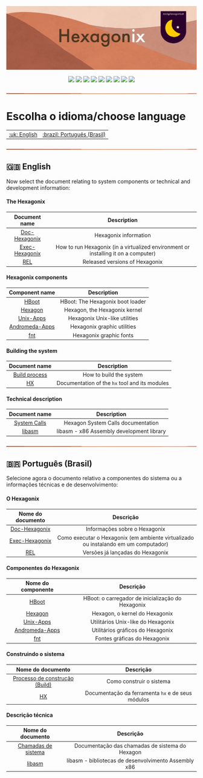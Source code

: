 <p align="center">
<img src="https://github.com/hexagonix/Doc/blob/main/Img/banner.png">
</p>

<div align="center">

![](https://img.shields.io/github/license/hexagonix/Doc.svg)
![](https://img.shields.io/github/stars/hexagonix/Doc.svg)
![](https://img.shields.io/github/issues/hexagonix/Doc.svg)
![](https://img.shields.io/github/issues-closed/hexagonix/Doc.svg)
![](https://img.shields.io/github/issues-pr/hexagonix/Doc.svg)
![](https://img.shields.io/github/issues-pr-closed/hexagonix/Doc.svg)
![](https://img.shields.io/github/downloads/hexagonix/Doc/total.svg)
![](https://img.shields.io/github/release/hexagonix/Doc.svg)
[![](https://img.shields.io/twitter/follow/hexagonixOS.svg?style=social&label=Follow%20%40HexagonixOS)](https://twitter.com/hexagonixOS)

</div>

<!-- Vai funcionar como <hr> -->

<img src="https://github.com/hexagonix/Doc/blob/main/Img/hr.png" width="100%" height="2px" />

# Escolha o idioma/choose language
 
<table align="center">
<tr>
<td><a href="https://github.com/hexagonix/Doc#uk-english">:uk: English</a></td>
<td><a href="https://github.com/hexagonix/Doc#brazil-portugu%C3%AAs-brasil">:brazil: Português (Brasil)</a></td>
</tr>
</table>

<img src="https://github.com/hexagonix/Doc/blob/main/Img/hr.png" width="100%" height="2px" />

## :uk: English

Now select the document relating to system components or technical and development information:

#### The Hexagonix

| Document name | Description |
|:-----------------:|:----------:|
|[Doc-Hexagonix](https://github.com/hexagonix/Doc/tree/main/Hexagonix/Hexagonix.en.md)|Hexagonix information|
|[Exec-Hexagonix](https://github.com/hexagonix/Doc/tree/main/Hexagonix/README.en.md)| How to run Hexagonix (in a virtualized environment or installing it on a computer)|
|[REL](https://github.com/hexagonix/Doc/tree/main/Hexagonix/REL.en.md)| Released versions of Hexagonix|

#### Hexagonix components

| Component name | Description |
|:--------------:|:-----------:|
|[HBoot](https://github.com/hexagonix/Doc/tree/main/HBoot/README.en.md)|HBoot: The Hexagonix boot loader|
|[Hexagon](https://github.com/hexagonix/Doc/tree/main/Hexagon/README.en.md)|Hexagon, the Hexagonix kernel|
|[Unix-Apps](https://github.com/hexagonix/Doc/tree/main/Unix-Apps/README.en.md)|Hexagonix Unix-like utilities|
|[Andromeda-Apps](https://github.com/hexagonix/Doc/tree/main/Andromeda-Apps/README.en.md)|Hexagonix graphic utilities|
|[fnt](https://github.com/hexagonix/Doc/tree/main/fnt/README.en.md)|Hexagonix graphic fonts|

#### Building the system

| Document name | Description |
|:-------------:|:-----------:|
|[Build process](https://github.com/hexagonix/build/blob/main/README.en.md)|How to build the system|
|[HX](https://github.com/hexagonix/Doc/tree/main/HX/HX.en.md)|Documentation of the `hx` tool and its modules|

#### Technical description

| Document name | Description |
|:-------------:|:-----------:|
|[System Calls](https://github.com/hexagonix/Doc/tree/main/Hexagon/SYSCALL.en.md)|Hexagon System Calls documentation|
|[libasm](https://github.com/hexagonix/Doc/tree/main/lib/README.en.md)| libasm - x86 Assembly development library|

<img src="https://github.com/hexagonix/Doc/blob/main/Img/hr.png" width="100%" height="2px" />

## :brazil: Português (Brasil)

Selecione agora o documento relativo a componentes do sistema ou a informações técnicas e de desenvolvimento:

#### O Hexagonix

| Nome do documento | Descrição |
|:-----------------:|:---------:|
|[Doc-Hexagonix](https://github.com/hexagonix/Doc/tree/main/Hexagonix/Hexagonix.pt.md)|Informações sobre o Hexagonix|
|[Exec-Hexagonix](https://github.com/hexagonix/Doc/tree/main/Hexagonix/README.pt.md)| Como executar o Hexagonix (em ambiente virtualizado ou instalando em um computador)|
|[REL](https://github.com/hexagonix/Doc/tree/main/Hexagonix/REL.pt.md)| Versões já lançadas do Hexagonix|

#### Componentes do Hexagonix

| Nome do componente | Descrição |
|:------------------:|:---------:|
|[HBoot](https://github.com/hexagonix/Doc/tree/main/HBoot/README.pt.md)|HBoot: o carregador de inicialização do Hexagonix|
|[Hexagon](https://github.com/hexagonix/Doc/tree/main/Hexagon/README.pt.md)|Hexagon, o kernel do Hexagonix|
|[Unix-Apps](https://github.com/hexagonix/Doc/tree/main/Unix-Apps/README.pt.md)|Utilitários Unix-like do Hexagonix|
|[Andromeda-Apps](https://github.com/hexagonix/Doc/tree/main/Andromeda-Apps/README.pt.md)|Utilitários gráficos do Hexagonix|
|[fnt](https://github.com/hexagonix/Doc/tree/main/fnt/README.pt.md)|Fontes gráficas do Hexagonix|

#### Construindo o sistema

| Nome do documento | Descrição |
|:-----------------:|:---------:|
|[Processo de construção (Build)](https://github.com/hexagonix/build/blob/main/README.pt.md)|Como construir o sistema|
|[HX](https://github.com/hexagonix/Doc/tree/main/HX/HX.pt.md)|Documentação da ferramenta `hx` e de seus módulos|

#### Descrição técnica

| Nome do documento | Descrição |
|:-----------------:|:---------:|
|[Chamadas de sistema](https://github.com/hexagonix/Doc/tree/main/Hexagon/SYSCALL.pt.md)|Documentação das chamadas de sistema do Hexagon|
|[libasm](https://github.com/hexagonix/Doc/tree/main/lib/README.pt.md)| libasm - bibliotecas de desenvolvimento Assembly x86|
